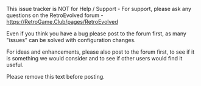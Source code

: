This issue tracker is NOT for Help / Support - For support, please ask any questions on the RetroEvolved forum - https://RetroGame.Club/pages/RetroEvolved

Even if you think you have a bug please post to the forum first, as many "issues" can be solved with configuration changes.

For ideas and enhancements, please also post to the forum first, to see if it is something we would consider and to see if other users would find it useful.

Please remove this text before posting.
